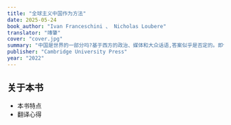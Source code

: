 ```yaml
---
title: "全球主义中国作为方法"
date: 2025-05-24  
book_author: "Ivan Franceschini 、 Nicholas Loubere"
translator: "竱肇"
cover: "cover.jpg"
summary: "中国是世界的一部分吗?基于西方的政治、媒体和大众话语,答案似乎是否定的。即使经过四十年的全球社会经济体系整合,关于中国的讨论仍建立在一个核心假设上:中国代表着一个根本不同的'他者',存在于'真实'世界之外。无论隐晦或明确,中国通常被描绘为一种可能影响事物'正常'运作的外部力量。这种将中国视为东方化、外部化和独立的'他者'的核心假设,最终导致了对中国和世界的扭曲认知。本书旨在阐明中国和中国人民如何构成全球资本主义体系不可分割的一部分。"
publisher: "Cambridge University Press"
year: "2022"
---
```


## 关于本书

*   本书特点
*   翻译心得
